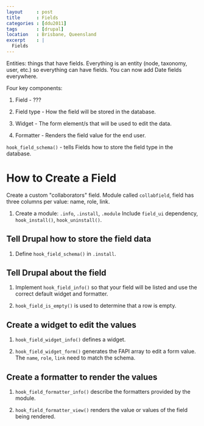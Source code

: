 ```yaml
---
layout     : post
title      : Fields
categories : [ddu2011]
tags       : [drupal]
location   : Brisbane, Queensland
excerpt    : |
  Fields
---
```


Entities: things that have fields. Everything is an entity (node, taxonomy,
user, etc.) so everything can have fields. You can now add Date fields
everywhere.

Four key components:

1. Field - ???

2. Field type - How the field will be stored in the database.

3. Widget - The form element/s that will be used to edit the data.

4. Formatter - Renders the field value for the end user.

`hook_field_schema()` - tells Fields how to store the field type in the
database.

How to Create a Field
=====================

Create a custom "collaborators" field. Module called `collabfield`, field has
three columns per value: name, role, link.

1. Create a module: `.info`, `.install`, `.module` Include `field_ui`
   dependency, `hook_install()`, `hook_uninstall()`.


Tell Drupal how to store the field data
---------------------------------------

1. Define `hook_field_schema()` in `.install`.

Tell Drupal about the field
---------------------------

1. Implement `hook_field_info()` so that your field will be listed and use the
   correct default widget and formatter.

2. `hook_field_is_empty()` is used to determine that a row is empty.

Create a widget to edit the values
----------------------------------

1. `hook_field_widget_info()` defines a widget.

2. `hook_field_widget_form()` generates the FAPI array to edit a form value.
   The `name`, `role`, `link` need to match the schema.


Create a formatter to render the values
---------------------------------------

1. `hook_field_formatter_info()` describe the formatters provided by the
   module.

2. `hook_field_formatter_view()` renders the value or values of the field
   being rendered.
